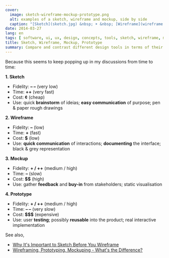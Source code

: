 ```yaml
---
cover:
  image: sketch-wireframe-mockup-prototype.png
  alt: examples of a sketch, wireframe and mockup, side by side
  caption: "[Sketch](sketch.jpg) &nbsp; ➤ &nbsp; [Wireframe](wireframe.jpg) &nbsp; ➤ &nbsp; [Mockup](mockup.jpg) &nbsp; ➤ &nbsp; [Prototype](prototype.png)"
date: 2014-03-27
lang: en
tags: [ software, ui, ux, design, concepts, tools, sketch, wireframe, mockup, prototype ]
title: Sketch, Wireframe, Mockup, Prototype
summary: Compare and contrast different design tools in terms of their fidelity, time, cost and use cases.
---
```


Because this seems to keep popping up in my discussions from time to time:

**1. Sketch**

-   Fidelity: **– –** (very low)
-   Time: **++** (very fast)
-   Cost: **¢** (cheap)
-   Use: quick **brainstorm** of ideias; **easy communication** of
    purpose; pen & paper rough drawings

**2. Wireframe**

-   Fidelity: **–** (low)
-   Time: **+** (fast)
-   Cost: **$** (low)
-   Use: **quick communication** of interactions; **documenting** the
    interface; black & grey representation

**3. Mockup**

-   Fidelity: **+ / ++** (medium / high)
-   Time: **–** (slow)
-   Cost: **$$** (high)
-   Use: gather **feedback** and **buy-in** from stakeholders;
    static visualisation

**4. Prototype**

-   Fidelity: **+ / ++** (medium / high)
-   Time: **– –** (very slow)
-   Cost: **$$$** (expensive)
-   Use: user **testing**; possibly **reusable** into the product; real
    interactive implementation

See also,

-   [Why It's Important to Sketch Before You Wireframe](http://uxmovement.com/wireframes/why-its-important-to-sketch-before-you-wireframe/)
-   [Wireframing, Prototyping, Mockuping - What's the Difference?](http://designmodo.com/wireframing-prototyping-mockuping/)
